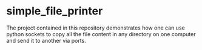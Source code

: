 # simple_file_printer
The project contained in this repository demonstrates how one can use python sockets to copy all the file content in any directory on one computer and send it to another via ports.
